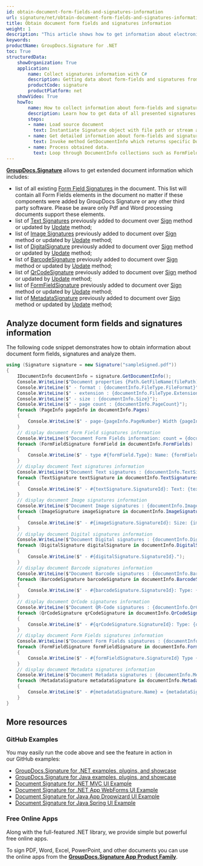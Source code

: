 ```yaml
---
id: obtain-document-form-fields-and-signatures-information
url: signature/net/obtain-document-form-fields-and-signatures-information
title: Obtain document form fields and signatures information
weight: 1
description: "This article shows how to get information about electronic signatures in the document and its form fields with GroupDocs.Signature API."
keywords: 
productName: GroupDocs.Signature for .NET 
toc: True
structuredData:
    showOrganization: True
    application:    
        name: Collect signatures information with C#    
        description: Getting data about form-fields and signatures from documents with C# language by GroupDocs.Signature for .NET APIs
        productCode: signature
        productPlatform: net 
    showVideo: True
    howTo:
        name: How to collect information about form-fields and signatures in documents with C# 
        description: Learn how to get data of all presented signatures and form-fields in supported document using C#
        steps:
        - name: Load source document
          text: Instantiate Signature object with file path or stream as a constructor parameter will load the document. 
        - name: Get detailed information about form-fields and signatures. 
          text: Invoke method GetDocumentInfo which returns specific DocumentInfo object.
        - name: Process obtained data. 
          text: Loop through DocumentInfo collections such as FormFields, TextSignatures, Pages etc.
---
```

[**GroupDocs.Signature**](https://products.groupdocs.com/signature/net) allows to get extended document information which includes:

* list of all existing [Form Field Signatures](https://reference.groupdocs.com/signature/net/groupdocs.signature.domain/formfieldsignature/) in the document. This list will contain all Form Fields elements in the document no matter if these components were added by GroupDocs Signature or any other third party software. Please be aware only Pdf and Word processing documents support these elements.
* list of [Text Signatures](https://reference.groupdocs.com/signature/net/groupdocs.signature.domain/textsignature) previously added to document over [Sign](https://reference.groupdocs.com/signature/net/groupdocs.signature/signature/sign/) method or updated by [Update](https://reference.groupdocs.com/signature/net/groupdocs.signature/signature/update) method;
* list of [Image Signatures](https://reference.groupdocs.com/signature/net/groupdocs.signature.domain/imagesignature) previously added to document over [Sign](https://reference.groupdocs.com/signature/net/groupdocs.signature/signature/sign/) method or updated by [Update](https://reference.groupdocs.com/signature/net/groupdocs.signature/signature/update) method;
* list of [DigitalSignature](https://reference.groupdocs.com/signature/net/groupdocs.signature.domain/digitalsignature) previously added to document over [Sign](https://reference.groupdocs.com/signature/net/groupdocs.signature/signature/sign/) method or updated by [Update](https://reference.groupdocs.com/signature/net/groupdocs.signature/signature/update) method;
* list of [BarcodeSignature](https://reference.groupdocs.com/signature/net/groupdocs.signature.domain/barcodesignature) previously added to document over [Sign](https://reference.groupdocs.com/signature/net/groupdocs.signature/signature/sign/) method or updated by [Update](https://reference.groupdocs.com/signature/net/groupdocs.signature/signature/update) method;
* list of [QrCodeSignature](https://reference.groupdocs.com/signature/net/groupdocs.signature.domain/qrcodesignature) previously added to document over [Sign](https://reference.groupdocs.com/signature/net/groupdocs.signature/signature/sign/) method or updated by [Update](https://reference.groupdocs.com/signature/net/groupdocs.signature/signature/update) method;
* list of [FormFieldSignature](https://reference.groupdocs.com/signature/net/groupdocs.signature.domain/formfieldsignature/) previously added to document over [Sign](https://reference.groupdocs.com/signature/net/groupdocs.signature/signature/sign/) method or updated by [Update](https://reference.groupdocs.com/signature/net/groupdocs.signature/signature/update) method;
* list of [MetadataSignature](https://reference.groupdocs.com/signature/net/groupdocs.signature.domain/metadatasignature/) previously added to document over [Sign](https://reference.groupdocs.com/signature/net/groupdocs.signature/signature/sign/) method or updated by [Update](https://reference.groupdocs.com/signature/net/groupdocs.signature/signature/update) method;

## Analyze document form fields and signatures information

The following code snippet demonstrates how to obtain information about document form fields, signatures and analyze them.

```csharp
using (Signature signature = new Signature("sampleSigned.pdf"))
{
    IDocumentInfo documentInfo = signature.GetDocumentInfo();
    Console.WriteLine($"Document properties {Path.GetFileName(filePath)}:");
    Console.WriteLine($" - format : {documentInfo.FileType.FileFormat}");
    Console.WriteLine($" - extension : {documentInfo.FileType.Extension}");
    Console.WriteLine($" - size : {documentInfo.Size}");
    Console.WriteLine($" - page count : {documentInfo.PageCount}");
    foreach (PageInfo pageInfo in documentInfo.Pages)
    {
        Console.WriteLine($" - page-{pageInfo.PageNumber} Width {pageInfo.Width}, Height {pageInfo.Height}");
    }
    // display document Form Field signatures information
    Console.WriteLine($"Document Form Fields information: count = {documentInfo.FormFields.Count}");
    foreach (FormFieldSignature formField in documentInfo.FormFields)
    {
        Console.WriteLine($" - type #{formField.Type}: Name: {formField.Name} Value: {formField.Value}");
    }
    // display document Text signatures information
    Console.WriteLine($"Document Text signatures : {documentInfo.TextSignatures.Count}");
    foreach (TextSignature textSignature in documentInfo.TextSignatures)
    {
        Console.WriteLine($" - #{textSignature.SignatureId}: Text: {textSignature.Text}");
    }
    // display document Image signatures information
    Console.WriteLine($"Document Image signatures : {documentInfo.ImageSignatures.Count}");
    foreach (ImageSignature imageSignature in documentInfo.ImageSignatures)
    {
        Console.WriteLine($" - #{imageSignature.SignatureId}: Size: {imageSignature.Size} bytes, Format: {imageSignature.Format}.");
    }
    // display document Digital signatures information
    Console.WriteLine($"Document Digital signatures : {documentInfo.DigitalSignatures.Count}");
    foreach (DigitalSignature digitalSignature in documentInfo.DigitalSignatures)
    {
        Console.WriteLine($" - #{digitalSignature.SignatureId}.");
    }
    // display document Barcode signatures information
    Console.WriteLine($"Document Barcode signatures : {documentInfo.BarcodeSignatures.Count}");
    foreach (BarcodeSignature barcodeSignature in documentInfo.BarcodeSignatures)
    {
        Console.WriteLine($" - #{barcodeSignature.SignatureId}: Type: {barcodeSignature.EncodeType?.TypeName}. Text: {barcodeSignature.Text}");
    }
    // display document QrCode signatures information
    Console.WriteLine($"Document QR-Code signatures : {documentInfo.QrCodeSignatures.Count}");
    foreach (QrCodeSignature qrCodeSignature in documentInfo.QrCodeSignatures)
    {
        Console.WriteLine($" - #{qrCodeSignature.SignatureId}: Type: {qrCodeSignature.EncodeType?.TypeName}. Text: {qrCodeSignature.Text}");
    }
    // display document Form Fields signatures information
    Console.WriteLine($"Document Form Fields signatures : {documentInfo.FormFieldSignatures.Count}");
    foreach (FormFieldSignature formFieldSignature in documentInfo.FormFields)
    {
        Console.WriteLine($" - #{formFieldSignature.SignatureId} Type {formFieldSignature.Type}: Name: {formFieldSignature.Name} Value: {formFieldSignature.Value}");
    }
    // display document Metadata signatures information
    Console.WriteLine($"Document Metadata signatures : {documentInfo.MetadataSignatures.Count}");
    foreach (MetadataSignature metadataSignature in documentInfo.MetadataSignatures)
    {
        Console.WriteLine($" - #{metadataSignature.Name} = {metadataSignature.Value}.Type:{metadataSignature.Type}");
    }
}
```

## More resources

### GitHub Examples

You may easily run the code above and see the feature in action in our GitHub examples:

* [GroupDocs.Signature for .NET examples, plugins, and showcase](https://github.com/groupdocs-signature/GroupDocs.Signature-for-.NET)
* [GroupDocs.Signature for Java examples, plugins, and showcase](https://github.com/groupdocs-signature/GroupDocs.Signature-for-Java)
* [Document Signature for .NET MVC UI Example](https://github.com/groupdocs-signature/GroupDocs.Signature-for-.NET-MVC)
* [Document Signature for .NET App WebForms UI Example](https://github.com/groupdocs-signature/GroupDocs.Signature-for-.NET-WebForms)
* [Document Signature for Java App Dropwizard UI Example](https://github.com/groupdocs-signature/GroupDocs.Signature-for-Java-Dropwizard)
* [Document Signature for Java Spring UI Example](https://github.com/groupdocs-signature/GroupDocs.Signature-for-Java-Spring)

### Free Online Apps

Along with the full-featured .NET library, we provide simple but powerful free online apps.

To sign PDF, Word, Excel, PowerPoint, and other documents you can use the online apps from the **[GroupDocs.Signature App Product Family](https://products.groupdocs.app/signature/family)**.